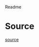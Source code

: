 Readme

# Source
[source](https://github.com/AliN11/alin11.github.io/tree/master/playground/change-background)